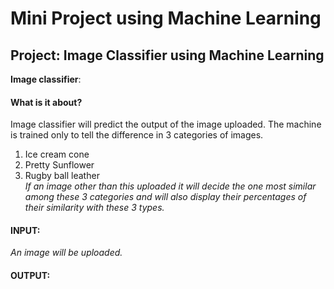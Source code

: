 # Mini Project using Machine Learning
## Project: Image Classifier using Machine Learning
**Image classifier**:
#### What is it about?
Image classifier will predict the output of the image uploaded.
The machine is trained only to tell the difference in 3 categories of images.
1. Ice cream cone
2. Pretty Sunflower
3. Rugby ball leather<br/>
*If an image other than this uploaded it will decide the one most similar among these 3 categories and will also display their percentages of their similarity with these 3 types.*
#### INPUT: 
_An image will be uploaded._
#### OUTPUT:


